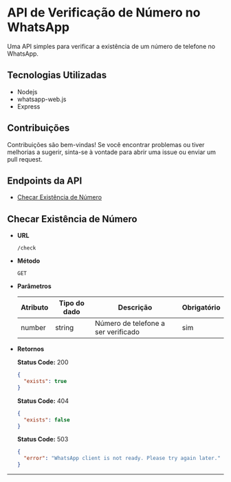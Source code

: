 
# API de Verificação de Número no WhatsApp

Uma API simples para verificar a existência de um número de telefone no WhatsApp.

## Tecnologias Utilizadas

-   Nodejs
-   whatsapp-web.js
-   Express

## Contribuições

Contribuições são bem-vindas! Se você encontrar problemas ou tiver melhorias a sugerir, sinta-se à vontade para abrir uma issue ou enviar um pull request.

## Endpoints da API

- [Checar Existência de Número](#checar-existência-de-número)

## Checar Existência de Número

* **URL**

  `/check`

* **Método**

  `GET`

* **Parâmetros**

    | Atributo   | Tipo do dado   | Descrição                                  | Obrigatório     |
    |------------|----------------|------------------------------------------- |-----------------|
    | number     | string         | Número de telefone a ser verificado		   | sim             |

* **Retornos**
  
  **Status Code:** 200
  
    ```json
	{
	  "exists": true
	}
    ```
	
  **Status Code:** 404
  
    ```json
	{
	  "exists": false
	}
    ```
    
  **Status Code:** 503
  
    ```json
	{
	  "error": "WhatsApp client is not ready. Please try again later."
	}
    ``` 
-----